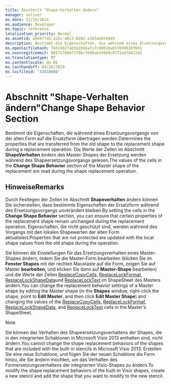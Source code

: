 ```yaml
---
title: Abschnitt "Shape-Verhalten ändern"
manager: soliver
ms.date: 11/16/2014
ms.audience: Developer
ms.topic: reference
localization_priority: Normal
ms.assetid: a9e97f45-2a5c-40c3-8282-a345ae6249d9
description: Bestimmt die Eigenschaften, die während eines Ersetzungsvorgangs von der alten Form auf die Ersatzform übertragen werden. Die Werte der Zellen im Abschnitt ShapeVerhalten ändern des Master-Shapes der Ersetzung werden während des Shapeersetzungsvorgangs gelesen.
ms.openlocfilehash: 74519b27ab5b2b5bafc7c00010a65769061bf691
ms.sourcegitcommit: 8657170d071f9bcf680aba50b9c07f2a4fb82283
ms.translationtype: MT
ms.contentlocale: de-DE
ms.lasthandoff: 04/28/2019
ms.locfileid: "33418666"
---
```

# <a name="change-shape-behavior-section"></a><span data-ttu-id="9a3ee-104">Abschnitt "Shape-Verhalten ändern"</span><span class="sxs-lookup"><span data-stu-id="9a3ee-104">Change Shape Behavior Section</span></span>

<span data-ttu-id="9a3ee-105">Bestimmt die Eigenschaften, die während eines Ersetzungsvorgangs von der alten Form auf die Ersatzform übertragen werden.</span><span class="sxs-lookup"><span data-stu-id="9a3ee-105">Determines the properties that are transferred from the old shape to the replacement shape during a replacement operation.</span></span> <span data-ttu-id="9a3ee-106">Die Werte der Zellen im Abschnitt **ShapeVerhalten** ändern des Master-Shapes der Ersetzung werden während des Shapeersetzungsvorgangs gelesen.</span><span class="sxs-lookup"><span data-stu-id="9a3ee-106">The values of the cells in the **Change Shape Behavior** section of the Master shape of the replacement are read during the shape replacement operation.</span></span> 
  
## <a name="remarks"></a><span data-ttu-id="9a3ee-107">Hinweise</span><span class="sxs-lookup"><span data-stu-id="9a3ee-107">Remarks</span></span>

<span data-ttu-id="9a3ee-108">Durch Festlegen der Zellen im Abschnitt **Shapeverhalten** ändern können Sie sicherstellen, dass bestimmte Eigenschaften der Ersatzform während des Ersetzungsvorgangs unverändert bleiben.</span><span class="sxs-lookup"><span data-stu-id="9a3ee-108">By setting the cells in the **Change Shape Behavior** section, you can ensure that certain properties of the replacement shape remain unchanged during the replacement operation.</span></span> <span data-ttu-id="9a3ee-109">Eigenschaften, die nicht geschützt sind, werden während des Vorgangs mit den lokalen Shapewerten der alten Form aktualisiert.</span><span class="sxs-lookup"><span data-stu-id="9a3ee-109">Properties that are not protected are updated with the local shape values from the old shape during the operation.</span></span> 
  
<span data-ttu-id="9a3ee-110">Sie können die Einstellungen für das Ersetzungsverhalten eines Master-Shapes ändern, indem Sie die Master-Form bearbeiten (klicken Sie im **Fenster Shapes** mit der rechten Maustaste auf die Form, zeigen Sie auf Master **bearbeiten,** und klicken Sie dann auf **Master-Shape** bearbeiten) und die Werte der Zellen [ReplaceCopyCells,](replacecopycells-cell-change-shape-behavior-section.md) [ReplaceLockFormat,](replacelockformat-cell-change-shape-behavior-section.md) [ReplaceLockShapeData](replacelockshapedata-cell-change-shape-behavior-section.md)und [ReplaceLockText](replacelocktext-cell-change-shape-behavior-section.md) im ShapeSheet des Masters ändern.</span><span class="sxs-lookup"><span data-stu-id="9a3ee-110">You can change the replacement behavior settings of a Master shape by editing the Master shape (in the **Shapes** window, right-click the shape, point to **Edit Master**, and then click **Edit Master Shape**) and changing the values of the [ReplaceCopyCells](replacecopycells-cell-change-shape-behavior-section.md), [ReplaceLockFormat](replacelockformat-cell-change-shape-behavior-section.md), [ReplaceLockShapeData](replacelockshapedata-cell-change-shape-behavior-section.md), and [ReplaceLockText](replacelocktext-cell-change-shape-behavior-section.md) cells in the Master's ShapeSheet.</span></span> 
  
> [!NOTE]
> <span data-ttu-id="9a3ee-111">Sie können das Verhalten des Shapeersetzungsverhaltens der Shapes, die in den integrierten Schablonen in Microsoft Visio 2013 enthalten sind, nicht ändern.</span><span class="sxs-lookup"><span data-stu-id="9a3ee-111">You cannot change the shape replacement behaviors of the shapes that are included with the built-in stencils in Microsoft Visio 2013.</span></span> <span data-ttu-id="9a3ee-112">Erstellen Sie eine neue Schablone, und fügen Sie der neuen Schablone die Form hinzu, die Sie ändern möchten, um das Verhalten des Formersetzungsverhaltens der integrierten Visio-Shapes zu ändern.</span><span class="sxs-lookup"><span data-stu-id="9a3ee-112">To modify the shape replacement behaviors of the built-in Visio shapes, create a new stencil and add the shape that you want to modify to the new stencil.</span></span> 
  

